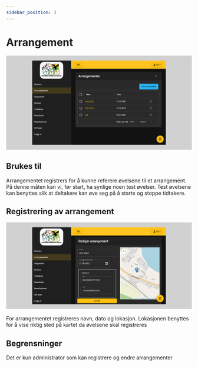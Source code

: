 ```yaml
---
sidebar_position: 3
---
```




# Arrangement

![Arrangement](img/event.png)

## Brukes til

Arrangementet registrers for å kunne referere øvelsene til et arrangement. På denne måten kan vi, før start, ha synlige noen test øvelser.
Test øvelsene kan benyttes slik at deltakere kan øve seg på å starte og stoppe tidtakere.

## Registrering av arrangement

![Arrangement](img/edit-event.png)

For arrangementet registreres navn, dato og lokasjon. Lokasjonen benyttes for å vise riktig sted på kartet da øvelsene skal registreres

## Begrensninger

Det er kun administrator som kan registrere og endre arrangementer
